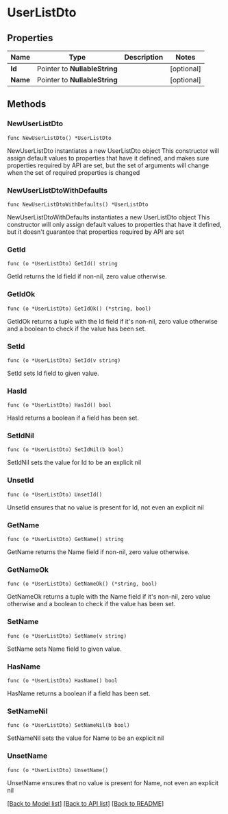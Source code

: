 # UserListDto

## Properties

Name | Type | Description | Notes
------------ | ------------- | ------------- | -------------
**Id** | Pointer to **NullableString** |  | [optional] 
**Name** | Pointer to **NullableString** |  | [optional] 

## Methods

### NewUserListDto

`func NewUserListDto() *UserListDto`

NewUserListDto instantiates a new UserListDto object
This constructor will assign default values to properties that have it defined,
and makes sure properties required by API are set, but the set of arguments
will change when the set of required properties is changed

### NewUserListDtoWithDefaults

`func NewUserListDtoWithDefaults() *UserListDto`

NewUserListDtoWithDefaults instantiates a new UserListDto object
This constructor will only assign default values to properties that have it defined,
but it doesn't guarantee that properties required by API are set

### GetId

`func (o *UserListDto) GetId() string`

GetId returns the Id field if non-nil, zero value otherwise.

### GetIdOk

`func (o *UserListDto) GetIdOk() (*string, bool)`

GetIdOk returns a tuple with the Id field if it's non-nil, zero value otherwise
and a boolean to check if the value has been set.

### SetId

`func (o *UserListDto) SetId(v string)`

SetId sets Id field to given value.

### HasId

`func (o *UserListDto) HasId() bool`

HasId returns a boolean if a field has been set.

### SetIdNil

`func (o *UserListDto) SetIdNil(b bool)`

 SetIdNil sets the value for Id to be an explicit nil

### UnsetId
`func (o *UserListDto) UnsetId()`

UnsetId ensures that no value is present for Id, not even an explicit nil
### GetName

`func (o *UserListDto) GetName() string`

GetName returns the Name field if non-nil, zero value otherwise.

### GetNameOk

`func (o *UserListDto) GetNameOk() (*string, bool)`

GetNameOk returns a tuple with the Name field if it's non-nil, zero value otherwise
and a boolean to check if the value has been set.

### SetName

`func (o *UserListDto) SetName(v string)`

SetName sets Name field to given value.

### HasName

`func (o *UserListDto) HasName() bool`

HasName returns a boolean if a field has been set.

### SetNameNil

`func (o *UserListDto) SetNameNil(b bool)`

 SetNameNil sets the value for Name to be an explicit nil

### UnsetName
`func (o *UserListDto) UnsetName()`

UnsetName ensures that no value is present for Name, not even an explicit nil

[[Back to Model list]](../README.md#documentation-for-models) [[Back to API list]](../README.md#documentation-for-api-endpoints) [[Back to README]](../README.md)


